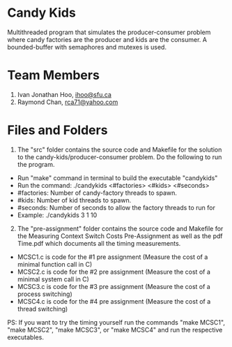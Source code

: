 # Candy Kids
Multithreaded program that simulates the producer-consumer problem where candy factories are the producer and kids are the consumer. A bounded-buffer with semaphores and mutexes is used.

# Team Members
1. Ivan Jonathan Hoo, ihoo@sfu.ca
2. Raymond Chan, rca71@yahoo.com

# Files and Folders

1) The "src" folder contains the source code and Makefile for the solution to the candy-kids/producer-consumer problem. Do the following to run the program.
- Run "make" command in terminal to build the executable "candykids"
- Run the command: ./candykids <#factories> <#kids> <#seconds>
- #factories: Number of candy-factory threads to spawn.
- #kids: Number of kid threads to spawn.
- #seconds: Number of seconds to allow the factory threads to run for
- Example: ./candykids 3 1 10

2) The "pre-assignment" folder contains the source code and Makefile for the Measuring Context Switch Costs Pre-Assignment as well as the pdf Time.pdf which documents all the timing measurements.
- MCSC1.c is code for the #1 pre assignment (Measure the cost of a minimal function call in C)
- MCSC2.c is code for the #2 pre assignment (Measure the cost of a minimal system call in C)
- MCSC3.c is code for the #3 pre assignment (Measure the cost of a process switching)
- MCSC4.c is code for the #4 pre assignment (Measure the cost of a thread switching)

PS: If you want to try the timing yourself run the commands "make MCSC1", "make MCSC2", "make MCSC3", or "make MCSC4" and run the respective executables.
